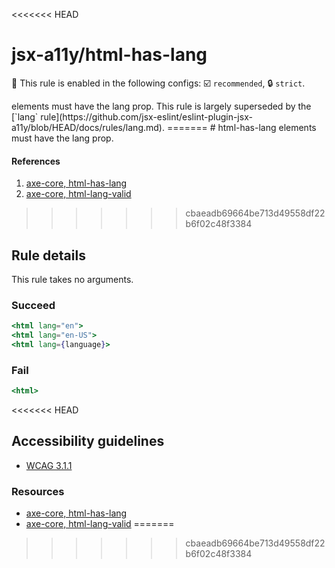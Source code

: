 <<<<<<< HEAD
# jsx-a11y/html-has-lang

💼 This rule is enabled in the following configs: ☑️ `recommended`, 🔒 `strict`.

<!-- end auto-generated rule header -->

<html> elements must have the lang prop. This rule is largely superseded by the [`lang` rule](https://github.com/jsx-eslint/eslint-plugin-jsx-a11y/blob/HEAD/docs/rules/lang.md).
=======
# html-has-lang

<html> elements must have the lang prop.

#### References
1. [axe-core, html-has-lang](https://dequeuniversity.com/rules/axe/3.2/html-has-lang)
1. [axe-core, html-lang-valid](https://dequeuniversity.com/rules/axe/3.2/html-lang-valid)
>>>>>>> cbaeadb69664be713d49558df22b6f02c48f3384

## Rule details

This rule takes no arguments.

### Succeed
```jsx
<html lang="en">
<html lang="en-US">
<html lang={language}>
```

### Fail

```jsx
<html>
```
<<<<<<< HEAD

## Accessibility guidelines
- [WCAG 3.1.1](https://www.w3.org/WAI/WCAG21/Understanding/language-of-page)

### Resources
- [axe-core, html-has-lang](https://dequeuniversity.com/rules/axe/3.2/html-has-lang)
- [axe-core, html-lang-valid](https://dequeuniversity.com/rules/axe/3.2/html-lang-valid)
=======
>>>>>>> cbaeadb69664be713d49558df22b6f02c48f3384
